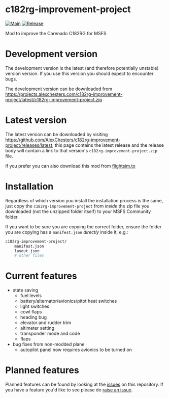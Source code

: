 # c182rg-improvement-project
[![Main](https://github.com/AlexChesters/c182rg-improvement-project/actions/workflows/main.yml/badge.svg?branch=main)](https://github.com/AlexChesters/c182rg-improvement-project/actions/workflows/main.yml)
[![Release](https://github.com/AlexChesters/c182rg-improvement-project/actions/workflows/release.yml/badge.svg)](https://github.com/AlexChesters/c182rg-improvement-project/actions/workflows/release.yml)

Mod to improve the Carenado C182RG for MSFS

# Development version
The development version is the latest (and therefore potentially unstable) version version. If you use this version you
should expect to encounter bugs.

The development version can be downloaded from
https://projects.alexchesters.com/c182rg-improvement-project/latest/c182rg-improvement-project.zip

# Latest version
The latest version can be downloaded by visiting
https://github.com/AlexChesters/c182rg-improvement-project/releases/latest, this page contains the latest release and
the release body will contain a link to that version's `c182rg-improvement-project.zip` file.

If you prefer you can also download this mod from
[flightsim.to](https://flightsim.to/file/57009/c182rg-improvement-project)

# Installation
Regardless of which version you install the installation process is the same, just copy the `c182rg-improvement-project`
from _inside_ the zip file you downloaded (not the unzipped folder itself) to your MSFS Community folder.

If you want to be sure you are copying the correct folder, ensure the folder you are copying has a `manifest.json`
_directly_ inside it, e.g.:
```bash
c182rg-improvement-project/
    manifest.json
    layout.json
    # other files
```

# Current features
* state saving
    * fuel levels
    * battery/alternator/avionics/pitot heat switches
    * light switches
    * cowl flaps
    * heading bug
    * elevator and rudder trim
    * altimeter setting
    * transponder mode and code
    * flaps
* bug fixes from non-modded plane
    * autopilot panel now requires avionics to be turned on

# Planned features
Planned features can be found by looking at the
[issues](https://github.com/AlexChesters/c182rg-improvement-project/issues?q=is%3Aopen+is%3Aissue+label%3Aenhancement)
on this repository. If you have a feature you'd like to see please do
[raise an issue](https://github.com/AlexChesters/c182rg-improvement-project/issues/new).
